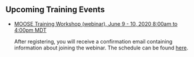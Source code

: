 ## Upcoming Training Events

- [MOOSE Training Workshop (webinar), June 9 - 10, 2020 8:00am to 4:00pm MDT](https://attendee.gotowebinar.com/register/3351154618519053325)

  After registering, you will receive a confirmation email containing information about joining the webinar. The schedule can be found [here](https://docs.google.com/document/d/1HtIUHOPcaZJR1fJPHdJaPugvntefAVNEX8IzDlDe8qI/edit?usp=sharing).
